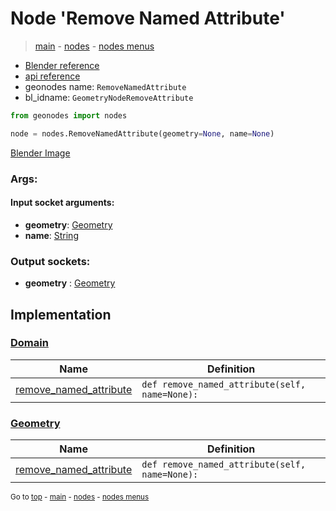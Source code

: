 # Node 'Remove Named Attribute'

> [main](../structure.md) - [nodes](nodes.md) - [nodes menus](nodes_menus.md)

- [Blender reference](https://docs.blender.org/manual/en/latest/modeling/geometry_nodes/attribute/remove_named_attribute.html)
- [api reference](https://docs.blender.org/api/current/bpy.types.GeometryNodeRemoveAttribute.html)
- geonodes name: `RemoveNamedAttribute`
- bl_idname: `GeometryNodeRemoveAttribute`

```python
from geonodes import nodes

node = nodes.RemoveNamedAttribute(geometry=None, name=None)
```

[Blender Image](self.node_image_ref)

### Args:

#### Input socket arguments:

- **geometry**: [Geometry](Geometry.md)
- **name**: [String](String.md)

### Output sockets:

- **geometry** : [Geometry](Geometry.md)

## Implementation

### [Domain](Domain.md)

| Name | Definition |
|------|------------|
 | [remove_named_attribute](Domain.md#remove_named_attribute) | `def remove_named_attribute(self, name=None):` |

### [Geometry](Geometry.md)

| Name | Definition |
|------|------------|
 | [remove_named_attribute](Geometry.md#remove_named_attribute) | `def remove_named_attribute(self, name=None):` |

<sub>Go to [top](#node-Remove-Named-Attribute) - [main](../structure.md) - [nodes](nodes.md) - [nodes menus](nodes_menus.md)</sub>

